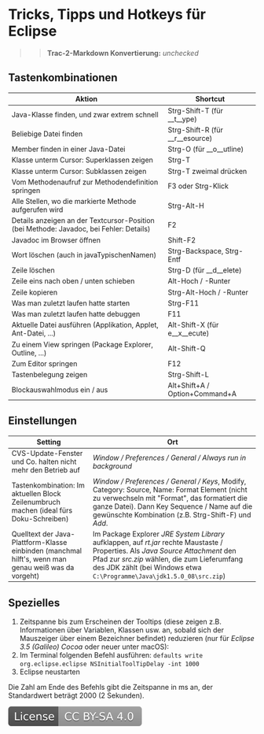 # Tricks, Tipps und Hotkeys für Eclipse

>> **Trac-2-Markdown Konvertierung:** *unchecked*

## Tastenkombinationen

| Aktion | Shortcut |
|--------|----------|
| Java-Klasse finden, und zwar extrem schnell | Strg-Shift-T (für __t__ype) |
|Beliebige Datei finden|Strg-Shift-R (für __r__esource)
|Member finden in einer Java-Datei|Strg-O (für __o__utline)
|Klasse unterm Cursor: Superklassen zeigen|Strg-T
|Klasse unterm Cursor: Subklassen zeigen|Strg-T zweimal drücken
|Vom Methodenaufruf zur Methodendefinition springen|F3 oder Strg-Klick
|Alle Stellen, wo die markierte Methode aufgerufen wird|Strg-Alt-H
|Details anzeigen an der Textcursor-Position (bei Methode: Javadoc, bei Fehler: Details)|F2
|Javadoc im Browser öffnen|Shift-F2
|Wort löschen (auch in javaTypischenNamen)|Strg-Backspace, Strg-Entf
|Zeile löschen|Strg-D (für __d__elete)
|Zeile eins nach oben / unten schieben|Alt-Hoch / -Runter
|Zeile kopieren|Strg-Alt-Hoch / -Runter
|Was man zuletzt laufen hatte starten|Strg-F11
|Was man zuletzt laufen hatte debuggen|F11
|Aktuelle Datei ausführen (Applikation, Applet, Ant-Datei, ...)|Alt-Shift-X (für e__x__ecute)
|Zu einem View springen (Package Explorer, Outline, ...)|Alt-Shift-Q
|Zum Editor springen|F12
|Tastenbelegung zeigen|Strg-Shift-L
|Blockauswahlmodus ein / aus|Alt+Shift+A / Option+Command+A

## Einstellungen

| Setting | Ort |
|---------|-----|
|CVS-Update-Fenster und Co. halten nicht mehr den Betrieb auf|*Window / Preferences / General / Always run in background*
|Tastenkombination: Im aktuellen Block Zeilenumbruch machen (ideal fürs Doku-Schreiben)|*Window / Preferences / General / Keys*, Modify, Category: Source, Name: Format Element (nicht zu verwechseln mit "Format", das formatiert die ganze Datei). Dann Key Sequence / Name auf die gewünschte Kombination (z.B. Strg-Shift-F) und *Add*.
|Quelltext der Java-Plattform-Klasse einbinden (manchmal hilft's, wenn man genau weiß was da vorgeht)|Im Package Explorer *JRE System Library* aufklappen, auf *rt.jar* rechte Maustaste / Properties. Als *Java Source Attachment* den Pfad zur *src.zip* wählen, die zum Lieferumfang des JDK zählt (bei Windows etwa `C:\Programme\Java\jdk1.5.0_08\src.zip`)

## Spezielles

1. Zeitspanne bis zum Erscheinen der Tooltips (diese zeigen z.B. Informationen über Variablen, Klassen usw. an, sobald sich der Mauszeiger über einem Bezeichner befindet) reduzieren (nur für *Eclipse 3.5 (Galileo) Cocoa* oder neuer unter macOS):
1. Im Terminal folgenden Befehl ausführen: `defaults write org.eclipse.eclipse NSInitialToolTipDelay -int 1000`
1. Eclipse neustarten

Die Zahl am Ende des Befehls gibt die Zeitspanne in ms an, der Standardwert beträgt 2000 (2 Sekunden).

[![License: CC BY-SA 4.0](../../License.svg)](https://creativecommons.org/licenses/by-sa/4.0/)
